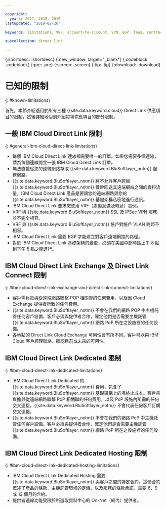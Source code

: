 ```yaml
---

copyright:
  years: 2017, 2018, 2019
lastupdated: "2019-02-26"

keywords: limitations, VRF, account-to-account, VPN, BGP, fees, contract, Exchange, Connect, Dedicated, Hosting

subcollection: direct-link

---
```


{:shortdesc: .shortdesc}
{:new_window: target="_blank"}
{:codeblock: .codeblock}
{:pre: .pre}
{:screen: .screen}
{:tip: .tip}
{:download: .download}

# 已知的限制
{: #known-limitations}

首先，本節介紹適用於所有三種 {{site.data.keyword.cloud}} Direct Link 供應項目的限制，然後詳細地個別介紹每項供應項目的部分限制。

## 一般 IBM Cloud Direct Link 限制
{: #general-ibm-cloud-direct-link-limitations}

 * 每個 IBM Cloud Direct Link 連線都需要唯一的訂單。如果您需要多個連線，請為每個連線開立一張 IBM Cloud Direct Link 訂單。
 * 無法直接從您的遠端網路存取 {{site.data.keyword.BluSoftlayer_notm}} 服務網路。
 * {{site.data.keyword.BluSoftlayer_notm}} 將不允許客戶跨越 {{site.data.keyword.BluSoftlayer_notm}} 骨幹回送其遠端網站之間的資料流量。IBM Cloud Direct Link 產品是要讓您的遠端網路與您的 {{site.data.keyword.BluSoftlayer_notm}} 基礎架構私密地進行通訊。
 * IBM Cloud Direct Link 要求您使用 VRF（虛擬遞送及轉遞）實例。
 * VRF 與 {{site.data.keyword.BluSoftlayer_notm}} SSL 及 IPSec VPN 服務並不完全相容。
 * VRF 與 {{site.data.keyword.BluSoftlayer_notm}} 帳戶對帳戶 VLAN 跨距不相容。
 * IBM Cloud Direct Link 需要 BGP 才能建立對客戶遠端網路的路徑。
 * 對於 IBM Cloud Direct Link 基礎架構的變更，必須在美國中部時區上午 8 點到下午 5 點之間進行。
 
## IBM Cloud Direct Link Exchange 及 Direct Link Connect 限制
{: #ibm-cloud-direct-link-exchange-and-direct-link-connect-limitations}

 * 客戶需負擔與從遠端網路聯繫 POP 相關聯的任何費用，以及因 Cloud Exchange 提供者所致的任何費用。
 * {{site.data.keyword.BluSoftlayer_notm}} 不會在我們的網路 POP 中主機託管任何客戶設備。客戶必須與提供者合作，確定他們是否需要主機託管 {{site.data.keyword.BluSoftlayer_notm}} 網路 PoP 所在之設施裡的任何設備。
 * 各地點的 Direct Link Cloud Exchange 可用性會有所不同。客戶可以與 IBM Cloud 客戶經理聯絡，確認目前或未來的可用性。
 
## IBM Cloud Direct Link Dedicated 限制
{: #ibm-cloud-direct-link-dedicated-limitations}

 * IBM Cloud Direct Link Dedicated 的 {{site.data.keyword.BluSoftlayer_notm}} 費用，包含了 {{site.data.keyword.BluSoftlayer_notm}} 基礎架構上的埠終止成本。客戶需負擔與從遠端網路聯繫 PoP 相關聯的任何費用，以及 PoP 設施內所需的任何交叉連接。{{site.data.keyword.BluSoftlayer_notm}} 不會代表任何客戶訂購交叉連接。
 * {{site.data.keyword.BluSoftlayer_notm}} 不會在我們的網路 PoP 中主機託管任何客戶設備。客戶必須與提供者合作，確定他們是否需要主機託管 {{site.data.keyword.BluSoftlayer_notm}} 網路 PoP 所在之設施裡的任何設備。

## IBM Cloud Direct Link Dedicated Hosting 限制
{: #ibm-cloud-direct-link-dedicated-hosting-limitations}

 * IBM Cloud Direct Link Dedicated Hosting 需要 {{site.data.keyword.BluSoftlayer_notm}} 與客戶之間的特定合約。這份合約概述了產品的條款、主機託管環境的定價，以及服務的條款承諾。需要 6、9 或 12 個月的合約。
 * 提供者連線功能受限於所選取資料中心的 On-Net（網內）提供者。
